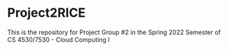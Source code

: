 # Project2RICE
This is the repository for Project Group #2 in the Spring 2022 Semester of CS 4530/7530 - Cloud Computing I
